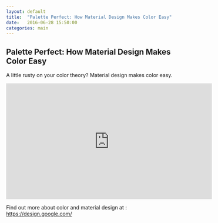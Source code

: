 ```yaml
---
layout: default
title:  "Palette Perfect: How Material Design Makes Color Easy"
date:   2016-06-28 15:50:00
categories: main
---
```


<h2><span>Palette Perfect: How Material Design Makes Color Easy</span></h2>

A little rusty on your color theory? Material design makes color easy. 


<div class="video-container"><iframe width="560" height="315" src="https://www.youtube.com/embed/xYkz0Ueg0L4?rel=0&amp;showinfo=0" frameborder="0" allowfullscreen></iframe></div>


Find out more about color and material design at : <a href="https://design.google.com/" target="_blank"> https://design.google.com/ </a>
